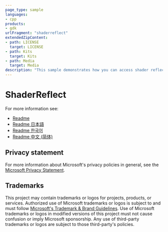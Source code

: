 ```yaml
---
page_type: sample
languages:
- cpp
products:
- gdk
urlFragment: "shaderreflect"
extendedZipContent:
- path: LICENSE
  target: LICENSE
- path: Kits
  target: Kits
- path: Media
  target: Media
description: "This sample demonstrates how you can access shader reflection information and how it relates to the root signature."
---
```


# ShaderReflect

For more information see: 
- [Readme](https://github.com/microsoft/Xbox-GDK-Samples/blob/main/Samples/Graphics/ShaderReflect/readme_en-us.md)
- [Readme 日本語](https://github.com/microsoft/Xbox-GDK-Samples/blob/main/Samples/Graphics/ShaderReflect/readme_ja-jp.md)
- [Readme 한국어](https://github.com/microsoft/Xbox-GDK-Samples/blob/main/Samples/Graphics/ShaderReflect/readme_ko-kr.md)
- [Readme 中文 (简体)](https://github.com/microsoft/Xbox-GDK-Samples/blob/main/Samples/Graphics/ShaderReflect/readme_zh-cn.md)

## Privacy statement

For more information about Microsoft's privacy policies in general, see the [Microsoft Privacy Statement](https://privacy.microsoft.com/privacystatement/).

## Trademarks

This project may contain trademarks or logos for projects, products, or services. Authorized use of Microsoft trademarks or logos is subject to and must follow [Microsoft's Trademark & Brand Guidelines](https://www.microsoft.com/en-us/legal/intellectualproperty/trademarks/usage/general). Use of Microsoft trademarks or logos in modified versions of this project must not cause confusion or imply Microsoft sponsorship. Any use of third-party trademarks or logos are subject to those third-party's policies.
